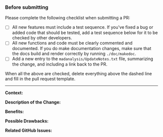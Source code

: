 ### Before submitting

Please complete the following checklist when submitting a PR:
  - [ ] All new features must include a test sequence.
      If you've fixed a bug or added code that should be tested, add a 
      test sequence below for it to be checked by other developers.
  - [ ] All new functions and code must be clearly commented and documented.
      If you do make documentation changes, make sure that the docs build and
      render correctly by running `./doc/makedoc`.
  - [ ] Add a new entry to the `madanalysis/UpdateNotes.txt` file, summarizing the
      change, and including a link back to the PR.
  
When all the above are checked, delete everything above the dashed
line and fill in the pull request template.
  
------------------------------------------------------------------------------------------------------------
  
**Context:**

**Description of the Change:**

**Benefits:**

**Possible Drawbacks:**

**Related GitHub Issues:**
